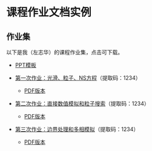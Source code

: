 # 课程作业文档实例

## 作业集

以下是我（左志华）的课程作业集，点击可下载。

- [PPT模板](../PPT模板/哈工程专属PPT模板.pptx)
- [第一次作业：光滑、粒子、NS方程](https://pan.baidu.com/s/1pImU7htwpZtgx4kSxaZmsA)（提取码：1234）
  - [PDF版本](第一次作业/第一次作业：光滑、粒子、NS方程.pdf)

- [第二次作业：直接数值模拟和粒子搜索](https://pan.baidu.com/s/1zzffdXE-KIEJW9m3iM1FRw)（提取码：1234）
  - [PDF版本](第二次作业/第二次作业：直接数值模拟和粒子搜索.pdf)

- [第三次作业：边界处理和多相模拟](https://pan.baidu.com/s/1lkkEMx-KlAhIcZececma5g)（提取码：1234）
  - [PDF版本](第三次作业/第三次作业：边界处理和多相模拟.pdf)
